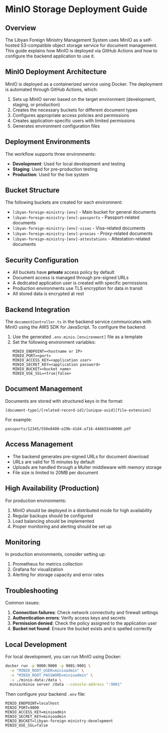 # MinIO Storage Deployment Guide

## Overview

The Libyan Foreign Ministry Management System uses MinIO as a self-hosted S3-compatible object storage service for document management. This guide explains how MinIO is deployed via GitHub Actions and how to configure the backend application to use it.

## MinIO Deployment Architecture

MinIO is deployed as a containerized service using Docker. The deployment is automated through GitHub Actions, which:

1. Sets up MinIO server based on the target environment (development, staging, or production)
2. Creates the necessary buckets for different document types
3. Configures appropriate access policies and permissions
4. Creates application-specific users with limited permissions
5. Generates environment configuration files

## Deployment Environments

The workflow supports three environments:

- **Development**: Used for local development and testing
- **Staging**: Used for pre-production testing
- **Production**: Used for the live system

## Bucket Structure

The following buckets are created for each environment:

- `libyan-foreign-ministry-[env]` - Main bucket for general documents
- `libyan-foreign-ministry-[env]-passports` - Passport-related documents
- `libyan-foreign-ministry-[env]-visas` - Visa-related documents
- `libyan-foreign-ministry-[env]-proxies` - Proxy-related documents
- `libyan-foreign-ministry-[env]-attestations` - Attestation-related documents

## Security Configuration

- All buckets have **private** access policy by default
- Document access is managed through pre-signed URLs
- A dedicated application user is created with specific permissions
- Production environments use TLS encryption for data in transit
- All stored data is encrypted at rest

## Backend Integration

The `documentController.ts` in the backend service communicates with MinIO using the AWS SDK for JavaScript. To configure the backend:

1. Use the generated `.env.minio.[environment]` file as a template
2. Set the following environment variables:
   ```
   MINIO_ENDPOINT=<hostname or IP>
   MINIO_PORT=<port>
   MINIO_ACCESS_KEY=<application user>
   MINIO_SECRET_KEY=<application password>
   MINIO_BUCKET=<bucket name>
   MINIO_USE_SSL=<true|false>
   ```

## Document Management

Documents are stored with structured keys in the format:
```
[document-type]/[related-record-id]/[unique-uuid][file-extension]
```

For example:
```
passports/12345/550e8400-e29b-41d4-a716-446655440000.pdf
```

## Access Management

- The backend generates pre-signed URLs for document download
- URLs are valid for 15 minutes by default
- Uploads are handled through a Multer middleware with memory storage
- File size is limited to 20MB per document

## High Availability (Production)

For production environments:
1. MinIO should be deployed in a distributed mode for high availability
2. Regular backups should be configured
3. Load balancing should be implemented
4. Proper monitoring and alerting should be set up

## Monitoring

In production environments, consider setting up:
1. Prometheus for metrics collection
2. Grafana for visualization
3. Alerting for storage capacity and error rates

## Troubleshooting

Common issues:
1. **Connection failures**: Check network connectivity and firewall settings
2. **Authentication errors**: Verify access keys and secrets
3. **Permission denied**: Check the policy assigned to the application user
4. **Bucket not found**: Ensure the bucket exists and is spelled correctly

## Local Development

For local development, you can run MinIO using Docker:

```bash
docker run -p 9000:9000 -p 9001:9001 \
  -e "MINIO_ROOT_USER=minioadmin" \
  -e "MINIO_ROOT_PASSWORD=minioadmin" \
  -v ./minio-data:/data \
  minio/minio server /data --console-address ":9001"
```

Then configure your backend `.env` file:
```
MINIO_ENDPOINT=localhost
MINIO_PORT=9000
MINIO_ACCESS_KEY=minioadmin
MINIO_SECRET_KEY=minioadmin
MINIO_BUCKET=libyan-foreign-ministry-development
MINIO_USE_SSL=false
```